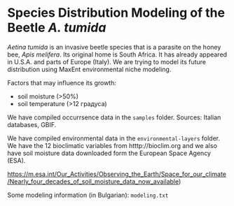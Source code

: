 # Species Distribution Modeling of the Beetle _A. tumida_

_Aetina tumida_ is an invasive beetle species that is a parasite on the honey bee, _Apis melifera_. Its original home is South Africa. It has already appeared in U.S.A. and parts of Europe (Italy). We are trying to model its future distribution using MaxEnt environmental niche modeling.

Factors that may influence its growth:
- soil moisture (>50%)
- soil temperature (>12 градуса)

We have compiled occurrsence data in the `samples` folder. Sources: Italian databases, GBIF.

We have compiled environmental data in the `environmental-layers` folder. We have the 12 bioclimatic variables from htttp://bioclim.org and we also have soil moisture data downloaded form the European Space Agency (ESA).

https://m.esa.int/Our_Activities/Observing_the_Earth/Space_for_our_climate/Nearly_four_decades_of_soil_moisture_data_now_available)

Some modeling information (in Bulgarian): `modeling.txt`


